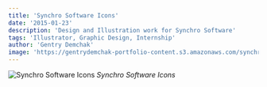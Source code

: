 ```yaml
---
title: 'Synchro Software Icons'
date: '2015-01-23'
description: 'Design and Illustration work for Synchro Software'
tags: 'Illustrator, Graphic Design, Internship'
author: 'Gentry Demchak'
image: 'https://gentrydemchak-portfolio-content.s3.amazonaws.com/synchro-icons.png'
---
```


![Synchro Software Icons](https://gentrydemchak-portfolio-content.s3.amazonaws.com/synchro-icons.png)
*Synchro Software Icons*